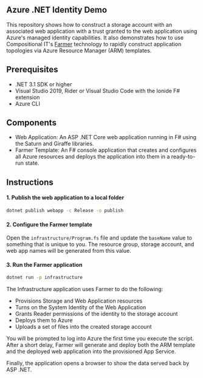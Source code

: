 ## Azure .NET Identity Demo
This repository shows how to construct a storage account with an associated web application with
a trust granted to the web application using Azure's managed identity capabilities. It also
demonstrates how to use Compositional IT's [Farmer](https://compositionalit.github.io/farmer/) technology
to rapidly construct application topologies via Azure Resource Manager (ARM) templates.

## Prerequisites
* .NET 3.1 SDK or higher
* Visual Studio 2019, Rider or Visual Studio Code with the Ionide F# extension
* Azure CLI

## Components
* Web Application: An ASP .NET Core web application running in F# using the Saturn and Giraffe libraries.
* Farmer Template: An F# console application that creates and configures all Azure resources and deploys the application into them in a ready-to-run state.

## Instructions
#### 1. Publish the web application to a local folder
```cmd
dotnet publish webapp -c Release -o publish
```

#### 2. Configure the Farmer template
Open the `infrastructure/Program.fs` file and update the `baseName` value to something that is unique to you. The resource group, storage account, and web app names will be generated from this value.

#### 3. Run the Farmer application
```cmd
dotnet run -p infrastructure
```

The Infrastructure application uses Farmer to do the following:

* Provisions Storage and Web Application resources
* Turns on the System Identity of the Web Application
* Grants Reader permissions of the identity to the storage account
* Deploys them to Azure
* Uploads a set of files into the created storage account

You will be prompted to log into Azure the first time you execute the script. After a short delay,
Farmer will generate and deploy both the ARM template and the deployed web application into the
provisioned App Service.

Finally, the application opens a browser to show the data served back by ASP .NET.
